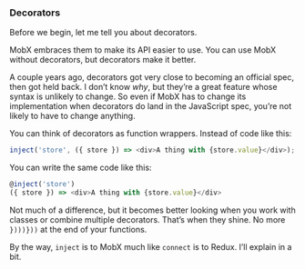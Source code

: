 
### Decorators

Before we begin, let me tell you about decorators.

MobX embraces them to make its API easier to use. You can use MobX
without decorators, but decorators make it better.

A couple years ago, decorators got very close to becoming an official
spec, then got held back. I don’t know *why*, but they’re a great
feature whose syntax is unlikely to change. So even if MobX has to
change its implementation when decorators do land in the JavaScript
spec, you’re not likely to have to change anything.

You can think of decorators as function wrappers. Instead of code like
this:

``` javascript
inject('store', ({ store }) => <div>A thing with {store.value}</div>);
```

You can write the same code like this:

``` javascript
@inject('store')
({ store }) => <div>A thing with {store.value}</div>
```

Not much of a difference, but it becomes better looking when you work
with classes or combine multiple decorators. That’s when they shine. No
more `})))}))` at the end of your functions.

By the way, `inject` is to MobX much like `connect` is to Redux. I’ll
explain in a bit.
